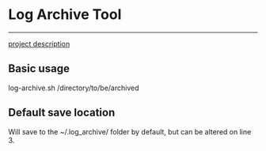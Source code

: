 # Log Archive Tool
----

[project description](https://roadmap.sh/projects/log-archive-tool)

## Basic usage
log-archive.sh /directory/to/be/archived

## Default save location
Will save to the ~/.log_archive/ folder by default, but can be altered on line 3.

